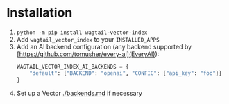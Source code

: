 # Installation

1. `python -m pip install wagtail-vector-index`
2. Add `wagtail_vector_index` to your `INSTALLED_APPS`
3. Add an AI backend configuration (any backend supported by [https://github.com/tomusher/every-ai](EveryAI)):
    ```python
    WAGTAIL_VECTOR_INDEX_AI_BACKENDS = {
        "default": {"BACKEND": "openai", "CONFIG": {"api_key": "foo"}}
    }
    ```
4. Set up a Vector [./backends.md](backend) if necessary
